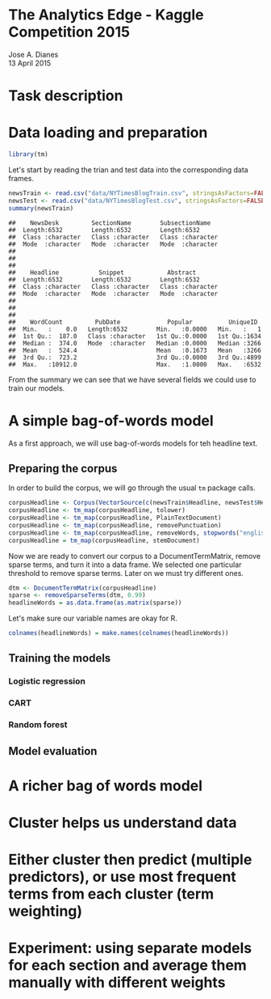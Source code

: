 # The Analytics Edge - Kaggle Competition 2015
Jose A. Dianes  
13 April 2015  

# Task description  

# Data loading and preparation  


```r
library(tm)
```

Let's start by reading the trian and test data into the corresponding data frames.  


```r
newsTrain <- read.csv("data/NYTimesBlogTrain.csv", stringsAsFactors=FALSE)
newsTest <- read.csv("data/NYTimesBlogTest.csv", stringsAsFactors=FALSE)
summary(newsTrain)
```

```
##    NewsDesk         SectionName        SubsectionName    
##  Length:6532        Length:6532        Length:6532       
##  Class :character   Class :character   Class :character  
##  Mode  :character   Mode  :character   Mode  :character  
##                                                          
##                                                          
##                                                          
##    Headline           Snippet            Abstract        
##  Length:6532        Length:6532        Length:6532       
##  Class :character   Class :character   Class :character  
##  Mode  :character   Mode  :character   Mode  :character  
##                                                          
##                                                          
##                                                          
##    WordCount         PubDate             Popular          UniqueID   
##  Min.   :    0.0   Length:6532        Min.   :0.0000   Min.   :   1  
##  1st Qu.:  187.0   Class :character   1st Qu.:0.0000   1st Qu.:1634  
##  Median :  374.0   Mode  :character   Median :0.0000   Median :3266  
##  Mean   :  524.4                      Mean   :0.1673   Mean   :3266  
##  3rd Qu.:  723.2                      3rd Qu.:0.0000   3rd Qu.:4899  
##  Max.   :10912.0                      Max.   :1.0000   Max.   :6532
```

From the summary we can see that we have several fields we could use to train
our models.  

# A simple bag-of-words model  

As a first approach, we will use bag-of-words models for teh headline text.  

## Preparing the corpus  

In order to build the corpus, we will go through the usual `tm` package calls.  


```r
corpusHeadline <- Corpus(VectorSource(c(newsTrain$Headline, newsTest$Headline)))
corpusHeadline <- tm_map(corpusHeadline, tolower)
corpusHeadline <- tm_map(corpusHeadline, PlainTextDocument)
corpusHeadline <- tm_map(corpusHeadline, removePunctuation)
corpusHeadline <- tm_map(corpusHeadline, removeWords, stopwords("english"))
corpusHeadline = tm_map(corpusHeadline, stemDocument)
```

Now we are ready to convert our corpus to a DocumentTermMatrix, remove sparse 
terms, and turn it into a data frame. We selected one particular threshold to 
remove sparse terms. Later on we must try different ones.  


```r
dtm <- DocumentTermMatrix(corpusHeadline)
sparse <- removeSparseTerms(dtm, 0.99)
headlineWords = as.data.frame(as.matrix(sparse))
```

Let's make sure our variable names are okay for R.  


```r
colnames(headlineWords) = make.names(colnames(headlineWords))
```

## Training the models  

### Logistic regression  

### CART  

### Random forest  


## Model evaluation  


# A richer bag of words model  

# Cluster helps us understand data  

# Either cluster then predict (multiple predictors), or use most frequent terms from each cluster (term weighting)  

# Experiment: using separate models for each section and average them manually with different weights   



